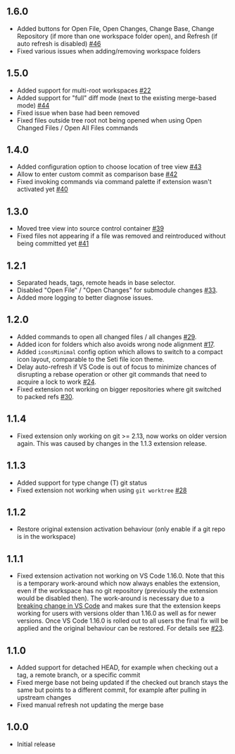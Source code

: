 ## 1.6.0

* Added buttons for Open File, Open Changes, Change Base, Change Repository (if more than one workspace folder open), and Refresh (if auto refresh is disabled) [#46](https://github.com/letmaik/vscode-git-tree-compare/issues/46)
* Fixed various issues when adding/removing workspace folders

## 1.5.0

* Added support for multi-root workspaces [#22](https://github.com/letmaik/vscode-git-tree-compare/issues/22)
* Added support for "full" diff mode (next to the existing merge-based mode) [#44](https://github.com/letmaik/vscode-git-tree-compare/issues/44)
* Fixed issue when base had been removed
* Fixed files outside tree root not being opened when using Open Changed Files / Open All Files commands

## 1.4.0

* Added configuration option to choose location of tree view [#43](https://github.com/letmaik/vscode-git-tree-compare/issues/43)
* Allow to enter custom commit as comparison base [#42](https://github.com/letmaik/vscode-git-tree-compare/issues/42)
* Fixed invoking commands via command palette if extension wasn't activated yet [#40](https://github.com/letmaik/vscode-git-tree-compare/issues/40)

## 1.3.0

* Moved tree view into source control container [#39](https://github.com/letmaik/vscode-git-tree-compare/issues/39)
* Fixed files not appearing if a file was removed and reintroduced without being committed yet [#41](https://github.com/letmaik/vscode-git-tree-compare/issues/41)

## 1.2.1

* Separated heads, tags, remote heads in base selector.
* Disabled "Open File" / "Open Changes" for submodule changes [#33](https://github.com/letmaik/vscode-git-tree-compare/issues/33).
* Added more logging to better diagnose issues.

## 1.2.0

* Added commands to open all changed files / all changes [#29](https://github.com/letmaik/vscode-git-tree-compare/issues/29).
* Added icon for folders which also avoids wrong node alignment [#17](https://github.com/letmaik/vscode-git-tree-compare/issues/17).
* Added `iconsMinimal` config option which allows to switch to a compact icon layout, comparable to the Seti file icon theme.
* Delay auto-refresh if VS Code is out of focus to minimize chances of disrupting a rebase operation or other git commands that need to acquire a lock to work [#24](https://github.com/letmaik/vscode-git-tree-compare/issues/24).
* Fixed extension not working on bigger repositories where git switched to packed refs [#30](https://github.com/letmaik/vscode-git-tree-compare/issues/30).

## 1.1.4

* Fixed extension only working on git >= 2.13, now works on older version again.
  This was caused by changes in the 1.1.3 extension release.

## 1.1.3

* Added support for type change (T) git status
* Fixed extension not working when using `git worktree` [#28](https://github.com/letmaik/vscode-git-tree-compare/issues/28)

## 1.1.2

* Restore original extension activation behaviour (only enable if a git repo is in the workspace)

## 1.1.1

* Fixed extension activation not working on VS Code 1.16.0.
Note that this is a temporary work-around which now always enables the extension, even if the workspace has no git repository (previously the extension would be disabled then). The work-around is necessary due to a [breaking change in VS Code](https://github.com/Microsoft/vscode/issues/33618) and makes sure that the extension keeps working for users with versions older than 1.16.0 as well as for newer versions.
Once VS Code 1.16.0 is rolled out to all users the final fix will be applied and the original behaviour can be restored. 
For details see [#23](https://github.com/letmaik/vscode-git-tree-compare/issues/23).

## 1.1.0

* Added support for detached HEAD, for example when checking out a tag, a remote branch, or a specific commit
* Fixed merge base not being updated if the checked out branch stays the same but points to a different commit, for example after pulling in upstream changes
* Fixed manual refresh not updating the merge base

## 1.0.0

* Initial release